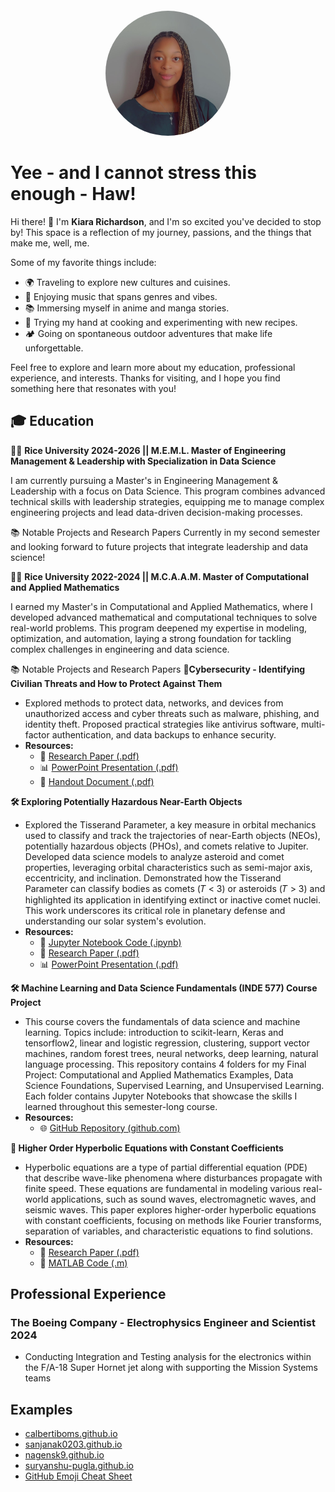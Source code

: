 <div style="text-align: center; margin-top: 20px;">
  <img src="/images/ProfilePicture.jpg" alt="Profile Picture of Kiara Richardson" width="200" style="border-radius: 50%;">
</div>

# Yee - and I cannot stress this enough - Haw!
Hi there! 👋 I'm **Kiara Richardson**, and I'm so excited you've decided to stop by! This space is a reflection of my journey, passions, and the things that make me, well, me.

Some of my favorite things include:
- 🌍 Traveling to explore new cultures and cuisines.
- 🎵 Enjoying music that spans genres and vibes.
- 📚 Immersing myself in anime and manga stories.
- 🍳 Trying my hand at cooking and experimenting with new recipes.
- 🏕️ Going on spontaneous outdoor adventures that make life unforgettable.

Feel free to explore and learn more about my education, professional experience, and interests. Thanks for visiting, and I hope you find something here that resonates with you!

## 🎓 Education
👩‍🎓 **Rice University 2024-2026 || M.E.M.L. Master of Engineering Management & Leadership with Specialization in Data Science**

I am currently pursuing a Master's in Engineering Management & Leadership with a focus on Data Science. This program combines advanced technical skills with leadership strategies, equipping me to manage complex engineering projects and lead data-driven decision-making processes.

📚 Notable Projects and Research Papers
Currently in my second semester and looking forward to future projects that integrate leadership and data science!

👩‍🎓 **Rice University 2022-2024 || M.C.A.A.M. Master of Computational and Applied Mathematics**

I earned my Master's in Computational and Applied Mathematics, where I developed advanced mathematical and computational techniques to solve real-world problems. This program deepened my expertise in modeling, optimization, and automation, laying a strong foundation for tackling complex challenges in engineering and data science.

📚 Notable Projects and Research Papers
**📜Cybersecurity - Identifying Civilian Threats and How to Protect Against Them**
  - Explored methods to protect data, networks, and devices from unauthorized access and cyber threats such as malware, phishing, and identity theft. Proposed practical strategies like antivirus software, multi-factor authentication, and data backups to enhance security.
  - **Resources:**
      - 📄 [Research Paper (.pdf)](https://raw.githubusercontent.com/KiaraRich/KiaraRich.github.io/main/Rice%20University%20-%20Research%20Papers/ENGI%20501%20Project%20Report.pdf)
      - 📊 [PowerPoint Presentation (.pdf)](https://raw.githubusercontent.com/KiaraRich/KiaraRich.github.io/main/Rice%20University%20-%20Research%20Papers/ENGI%20501%20Oral%20Presentation.pdf)
      - 📄 [Handout Document (.pdf)](https://raw.githubusercontent.com/KiaraRich/KiaraRich.github.io/main/Rice%20University%20-%20Research%20Papers/ENGI%20501%20Oral%20Presentation%20Handout.pdf)  

**🛠️ Exploring Potentially Hazardous Near-Earth Objects**
  - Explored the Tisserand Parameter, a key measure in orbital mechanics used to classify and track the trajectories of near-Earth objects (NEOs), potentially hazardous objects (PHOs), and comets relative to Jupiter. Developed data science models to analyze asteroid and comet properties, leveraging orbital characteristics such as semi-major axis, eccentricity, and inclination. Demonstrated how the Tisserand Parameter can classify bodies as comets (𝑇 < 3) or asteroids (𝑇 > 3) and highlighted its application in identifying extinct or inactive comet nuclei. This work underscores its critical role in planetary defense and understanding our solar system's evolution.
  - **Resources:**
    - 🧮 [Jupyter Notebook Code (.ipynb)](https://github.com/KiaraRich/KiaraRich.github.io/blob/main/Rice%20University%20-%20Research%20Papers/Data%20Science%20Project%20.ipynb)
    - 📄 [Research Paper (.pdf)](https://raw.githubusercontent.com/KiaraRich/KiaraRich.github.io/main/Rice%20University%20-%20Research%20Papers/Data%20Science%20Project%20Report.pdf)
    - 📊 [PowerPoint Presentation (.pdf)](https://raw.githubusercontent.com/KiaraRich/KiaraRich.github.io/main/Rice%20University%20-%20Research%20Papers/RCEL%20506%20Midterm%20Data%20Science%20Project.pdf)
   
**🛠️ Machine Learning and Data Science Fundamentals (INDE 577) Course Project**
  - This course covers the fundamentals of data science and machine learning. Topics include: introduction to scikit-learn, Keras and tensorflow2, linear and logistic regression, clustering, support vector machines, random forest trees, neural networks, deep learning, natural language processing. This repository contains 4 folders for my Final Project: Computational and Applied Mathematics Examples, Data Science Foundations, Supervised Learning, and Unsupervised Learning. Each folder contains Jupyter Notebooks that showcase the skills I learned throughout this semester-long course.
  - **Resources:**
    - 🌐 [GitHub Repository (github.com)](https://github.com/KiaraRich/INDE577-Final-Project-Fall-2023)

**📜 Higher Order Hyperbolic Equations with Constant Coefficients**  
  - Hyperbolic equations are a type of partial differential equation (PDE) that describe wave-like phenomena where disturbances propagate with finite speed. These equations are fundamental in modeling various real-world applications, such as sound waves, electromagnetic waves, and seismic waves. This paper explores higher-order hyperbolic equations with constant coefficients, focusing on methods like Fourier transforms, separation of variables, and characteristic equations to find solutions.
  - **Resources:**  
    - 📄 [Research Paper (.pdf)](https://github.com/KiaraRich/KiaraRich.github.io/blob/main/Rice%20University%20-%20Research%20Papers/Final_Project_Paper.pdf)  
    - 🧮 [MATLAB Code (.m)](https://github.com/KiaraRich/KiaraRich.github.io/blob/main/Rice%20University%20-%20Research%20Papers/WaveEquation1D_SpectralMethod.m)















## Professional Experience

### The Boeing Company - Electrophysics Engineer and Scientist 2024
- Conducting Integration and Testing analysis for the electronics within the F/A-18 Super Hornet jet along with supporting the Mission Systems teams

## Examples
- [calbertiboms.github.io](https://calbertiboms.github.io/)
- [sanjanak0203.github.io](https://sanjanak0203.github.io/)
- [nagensk9.github.io](https://nagensk9.github.io/)
- [suryanshu-pugla.github.io](https://suryanshu-pugla.github.io/)
- [GitHub Emoji Cheat Sheet](https://github.com/ikatyang/emoji-cheat-sheet?tab=readme-ov-file#smileys--emotion)

